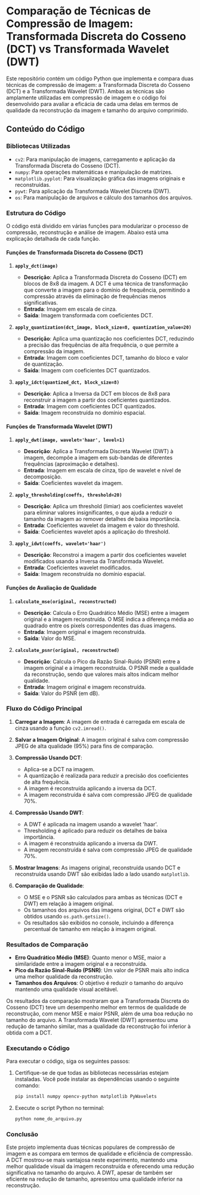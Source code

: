 # Comparação de Técnicas de Compressão de Imagem: Transformada Discreta do Cosseno (DCT) vs Transformada Wavelet (DWT)

Este repositório contém um código Python que implementa e compara duas técnicas de compressão de imagem: a Transformada Discreta do Cosseno (DCT) e a Transformada Wavelet (DWT). Ambas as técnicas são amplamente utilizadas em compressão de imagem e o código foi desenvolvido para avaliar a eficácia de cada uma delas em termos de qualidade da reconstrução da imagem e tamanho do arquivo comprimido.

## Conteúdo do Código

### Bibliotecas Utilizadas

- `cv2`: Para manipulação de imagens, carregamento e aplicação da Transformada Discreta do Cosseno (DCT).
- `numpy`: Para operações matemáticas e manipulação de matrizes.
- `matplotlib.pyplot`: Para visualização gráfica das imagens originais e reconstruídas.
- `pywt`: Para aplicação da Transformada Wavelet Discreta (DWT).
- `os`: Para manipulação de arquivos e cálculo dos tamanhos dos arquivos.

### Estrutura do Código

O código está dividido em várias funções para modularizar o processo de compressão, reconstrução e análise de imagem. Abaixo está uma explicação detalhada de cada função.

#### Funções de Transformada Discreta do Cosseno (DCT)

1. **`apply_dct(image)`**

   - **Descrição**: Aplica a Transformada Discreta do Cosseno (DCT) em blocos de 8x8 da imagem. A DCT é uma técnica de transformação que converte a imagem para o domínio de frequência, permitindo a compressão através da eliminação de frequências menos significativas.
   - **Entrada**: Imagem em escala de cinza.
   - **Saída**: Imagem transformada com coeficientes DCT.

2. **`apply_quantization(dct_image, block_size=8, quantization_value=20)`**

   - **Descrição**: Aplica uma quantização nos coeficientes DCT, reduzindo a precisão das frequências de alta frequência, o que permite a compressão da imagem.
   - **Entrada**: Imagem com coeficientes DCT, tamanho do bloco e valor de quantização.
   - **Saída**: Imagem com coeficientes DCT quantizados.

3. **`apply_idct(quantized_dct, block_size=8)`**
   - **Descrição**: Aplica a Inversa da DCT em blocos de 8x8 para reconstruir a imagem a partir dos coeficientes quantizados.
   - **Entrada**: Imagem com coeficientes DCT quantizados.
   - **Saída**: Imagem reconstruída no domínio espacial.

#### Funções de Transformada Wavelet (DWT)

1. **`apply_dwt(image, wavelet='haar', level=1)`**

   - **Descrição**: Aplica a Transformada Discreta Wavelet (DWT) à imagem, decompõe a imagem em sub-bandas de diferentes frequências (aproximação e detalhes).
   - **Entrada**: Imagem em escala de cinza, tipo de wavelet e nível de decomposição.
   - **Saída**: Coeficientes wavelet da imagem.

2. **`apply_thresholding(coeffs, threshold=20)`**

   - **Descrição**: Aplica um threshold (limiar) aos coeficientes wavelet para eliminar valores insignificantes, o que ajuda a reduzir o tamanho da imagem ao remover detalhes de baixa importância.
   - **Entrada**: Coeficientes wavelet da imagem e valor do threshold.
   - **Saída**: Coeficientes wavelet após a aplicação do threshold.

3. **`apply_idwt(coeffs, wavelet='haar')`**
   - **Descrição**: Reconstroi a imagem a partir dos coeficientes wavelet modificados usando a Inversa da Transformada Wavelet.
   - **Entrada**: Coeficientes wavelet modificados.
   - **Saída**: Imagem reconstruída no domínio espacial.

#### Funções de Avaliação de Qualidade

1. **`calculate_mse(original, reconstructed)`**

   - **Descrição**: Calcula o Erro Quadrático Médio (MSE) entre a imagem original e a imagem reconstruída. O MSE indica a diferença média ao quadrado entre os pixels correspondentes das duas imagens.
   - **Entrada**: Imagem original e imagem reconstruída.
   - **Saída**: Valor do MSE.

2. **`calculate_psnr(original, reconstructed)`**
   - **Descrição**: Calcula o Pico da Razão Sinal-Ruído (PSNR) entre a imagem original e a imagem reconstruída. O PSNR mede a qualidade da reconstrução, sendo que valores mais altos indicam melhor qualidade.
   - **Entrada**: Imagem original e imagem reconstruída.
   - **Saída**: Valor do PSNR (em dB).

### Fluxo do Código Principal

1. **Carregar a Imagem**: A imagem de entrada é carregada em escala de cinza usando a função `cv2.imread()`.

2. **Salvar a Imagem Original**: A imagem original é salva com compressão JPEG de alta qualidade (95%) para fins de comparação.

3. **Compressão Usando DCT**:

   - Aplica-se a DCT na imagem.
   - A quantização é realizada para reduzir a precisão dos coeficientes de alta frequência.
   - A imagem é reconstruída aplicando a inversa da DCT.
   - A imagem reconstruída é salva com compressão JPEG de qualidade 70%.

4. **Compressão Usando DWT**:

   - A DWT é aplicada na imagem usando a wavelet 'haar'.
   - Thresholding é aplicado para reduzir os detalhes de baixa importância.
   - A imagem é reconstruída aplicando a inversa da DWT.
   - A imagem reconstruída é salva com compressão JPEG de qualidade 70%.

5. **Mostrar Imagens**: As imagens original, reconstruída usando DCT e reconstruída usando DWT são exibidas lado a lado usando `matplotlib`.

6. **Comparação de Qualidade**:
   - O MSE e o PSNR são calculados para ambas as técnicas (DCT e DWT) em relação à imagem original.
   - Os tamanhos dos arquivos das imagens original, DCT e DWT são obtidos usando `os.path.getsize()`.
   - Os resultados são exibidos no console, incluindo a diferença percentual de tamanho em relação à imagem original.

### Resultados de Comparação

- **Erro Quadrático Médio (MSE)**: Quanto menor o MSE, maior a similaridade entre a imagem original e a reconstruída.
- **Pico da Razão Sinal-Ruído (PSNR)**: Um valor de PSNR mais alto indica uma melhor qualidade da reconstrução.
- **Tamanhos dos Arquivos**: O objetivo é reduzir o tamanho do arquivo mantendo uma qualidade visual aceitável.

Os resultados da comparação mostraram que a Transformada Discreta do Cosseno (DCT) teve um desempenho melhor em termos de qualidade de reconstrução, com menor MSE e maior PSNR, além de uma boa redução no tamanho do arquivo. A Transformada Wavelet (DWT) apresentou uma redução de tamanho similar, mas a qualidade da reconstrução foi inferior à obtida com a DCT.

### Executando o Código

Para executar o código, siga os seguintes passos:

1. Certifique-se de que todas as bibliotecas necessárias estejam instaladas. Você pode instalar as dependências usando o seguinte comando:

   ```sh
   pip install numpy opencv-python matplotlib PyWavelets
   ```

2. Execute o script Python no terminal:
   ```sh
   python nome_do_arquivo.py
   ```

### Conclusão

Este projeto implementa duas técnicas populares de compressão de imagem e as compara em termos de qualidade e eficiência de compressão. A DCT mostrou-se mais vantajosa neste experimento, mantendo uma melhor qualidade visual da imagem reconstruída e oferecendo uma redução significativa no tamanho do arquivo. A DWT, apesar de também ser eficiente na redução de tamanho, apresentou uma qualidade inferior na reconstrução.
